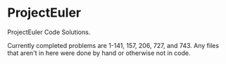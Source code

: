 # ProjectEuler
ProjectEuler Code Solutions.

Currently completed problems are 1-141, 157, 206, 727, and 743. Any files that aren't in here were done by hand or otherwise not in code.
